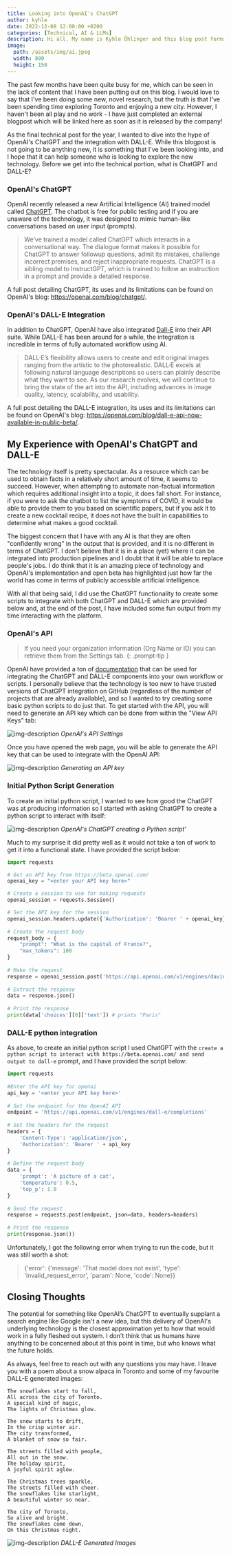 ```yaml
---
title: Looking into OpenAI's ChatGPT
author: kyhle
date: 2022-12-08 12:00:00 +0200
categories: [Technical, AI & LLMs]
description: Hi all, My name is Kyhle Öhlinger and this blog post forms part of my personal blog. If you enjoy any of the posts, feel free to reach out and let me know :) 
image:
  path: /assets/img/ai.jpeg
  width: 800
  height: 150
---
```


The past few months have been quite busy for me, which can be seen in the lack of content that I have been putting out on this blog. I would love to say that I've been doing some new, novel research, but the truth is that I've been spending time exploring Toronto and enjoying a new city. However, I haven't been all play and no work - I have just completed an external blogpost which will be linked here as soon as it is released by the company!

As the final technical post for the year, I wanted to dive into the hype of OpenAI's ChatGPT and the integration with DALL-E. While this blogpost is not going to be anything new, it is something that I've been looking into, and I hope that it can help someone who is looking to explore the new technology. Before we get into the technical portion, what is ChatGPT and DALL-E?

### OpenAI's ChatGPT

OpenAI recently released a new Artificial Intelligence (AI) trained model called [ChatGPT](https://beta.openai.com/). The chatbot is free for public testing and if you are unaware of the technology, it was designed to mimic human-like conversations based on user input (prompts).

> We’ve trained a model called ChatGPT which interacts in a conversational way. The dialogue format makes it possible for ChatGPT to answer followup questions, admit its mistakes, challenge incorrect premises, and reject inappropriate requests. ChatGPT is a sibling model to InstructGPT, which is trained to follow an instruction in a prompt and provide a detailed response.

A full post detailing ChatGPT, its uses and its limitations can be found on OpenAI's blog: <https://openai.com/blog/chatgpt/>.

### OpenAI's DALL-E Integration

In addition to ChatGPT, OpenAI have also integrated [Dall-E](https://labs.openai.com/) into their API suite. While DALL-E has been around for a while, the integration is incredible in terms of fully automated workflow using AI.

> DALL·E’s flexibility allows users to create and edit original images ranging from the artistic to the photorealistic. DALL·E excels at following natural language descriptions so users can plainly describe what they want to see. As our research evolves, we will continue to bring the state of the art into the API, including advances in image quality, latency, scalability, and usability.

A full post detailing the DALL-E integration, its uses and its limitations can be found on OpenAI's blog: <https://openai.com/blog/dall-e-api-now-available-in-public-beta/>.

## My Experience with OpenAI's ChatGPT and DALL-E

The technology itself is pretty spectacular. As a resource which can be used to obtain facts in a relatively short amount of time, it seems to succeed. However, when attempting to automate non-factual information which requires additional insight into a topic, it does fall short. For instance, if you were to ask the chatbot to list the symptoms of COVID, it would be able to provide them to you based on scientific papers, but if you ask it to create a new cocktail recipe, it does not have the built in capabilities to determine what makes a good cocktail.

The biggest concern that I have with any AI is that they are often "confidently wrong" in the output that is provided, and it is no different in terms of ChatGPT. I don't believe that it is in a place (yet) where it can be integrated into production pipelines and I doubt that it will be able to replace people's jobs. I do think that it is an amazing piece of technology and OpenAI's implementation and open beta has highlighted just how far the world has come in terms of publicly accessible artificial intelligence. 

With all that being said, I did use the ChatGPT functionality to create some scripts to integrate with both ChatGPT and DALL-E which are provided below and, at the end of the post, I have included some fun output from my time interacting with the platform.

### OpenAI's API

> If you need your organization information (Org Name or ID) you can retrieve them from the Settings tab.
{: .prompt-tip }

OpenAI have provided a ton of [documentation](https://beta.openai.com/docs/introduction) that can be used for integrating the ChatGPT and DALL-E components into your own workflow or scripts. I personally believe that the technology is too new to have trusted versions of ChatGPT integration on GitHub (regardless of the number of projects that are already available), and so I wanted to try creating some basic python scripts to do just that. To get started with the API, you will need to generate an API key which can be done from within the "View API Keys" tab:


![img-description](/assets/img/OpenAI/img1.png)
_OpenAI's API Settings_


Once you have opened the web page, you will be able to generate the API key that can be used to integrate with the OpenAI API:


![img-description](/assets/img/OpenAI/img2.png)
_Generating an API key_


### Initial Python Script Generation

To create an initial python script, I wanted to see how good the ChatGPT was at producing information so I started with asking ChatGPT to create a python script to interact with itself: 

![img-description](/assets/img/OpenAI/img3.png)
_OpenAI's ChatGPT creating a Python script'_

Much to my surprise it did pretty well as it would not take a ton of work to get it into a functional state. I have provided the script below:

```python
import requests

# Get an API key from https://beta.openai.com/
openai_key = "<enter your API key here>"

# Create a session to use for making requests
openai_session = requests.Session()

# Set the API key for the session
openai_session.headers.update({'Authorization': 'Bearer ' + openai_key})
 
# Create the request body
request_body = {
    "prompt": "What is the capital of France?",
    "max_tokens": 100
}
 
# Make the request
response = openai_session.post('https://api.openai.com/v1/engines/davinci/completions', json=request_body)
 
# Extract the response
data = response.json()
 
# Print the response
print(data['choices'][0]['text']) # prints "Paris"
```

### DALL-E python integration

As above, to create an initial python script I used ChatGPT with the `create a python script to interact with https://beta.openai.com/ and send output to dall-e` prompt, and I have provided the script below:

```python
import requests
 
#Enter the API key for openai
api_key = '<enter your API key here>'
 
# Set the endpoint for the OpenAI API
endpoint = 'https://api.openai.com/v1/engines/dall-e/completions'
 
# Set the headers for the request
headers = {
    'Content-Type': 'application/json',
    'Authorization': 'Bearer ' + api_key
}
 
# Define the request body
data = {
    'prompt': 'A picture of a cat',
    'temperature': 0.5,
    'top_p': 1.0
}
 
# Send the request
response = requests.post(endpoint, json=data, headers=headers)
 
# Print the response
print(response.json())
```
 
Unfortunately, I got the following error when trying to run the code, but it was still worth a shot:
> {'error': {'message': 'That model does not exist', 'type': 'invalid_request_error', 'param': None, 'code': None}}
 
## Closing Thoughts
 
The potential for something like OpenAI’s ChatGPT to eventually supplant a search engine like Google isn't a new idea, but this delivery of OpenAI's underlying technology is the closest approximation yet to how that would work in a fully fleshed out system. I don't think that us humans have anything to be concerned about at this point in time, but who knows what the future holds.

As always, feel free to reach out with any questions you may have. I leave you with a poem about a snow alpaca in Toronto and some of my favourite DALL-E generated images:

```text
The snowflakes start to fall,
All across the city of Toronto.
A special kind of magic,
The lights of Christmas glow.
 
The snow starts to drift,
In the crisp winter air.
The city transformed,
A blanket of snow so fair.
 
The streets filled with people,
All out in the snow.
The holiday spirit,
A joyful spirit aglow.
 
The Christmas trees sparkle,
The streets filled with cheer.
The snowflakes like starlight,
A beautiful winter so near.
 
The city of Toronto,
So alive and bright.
The snowflakes come down,
On this Christmas night.
```
 
![img-description](/assets/img/OpenAI/img4.png)
_DALL-E Generated Images_
